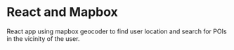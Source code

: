 # React and Mapbox 

React app using mapbox geocoder to find user location and search for POIs in the vicinity of the user.

